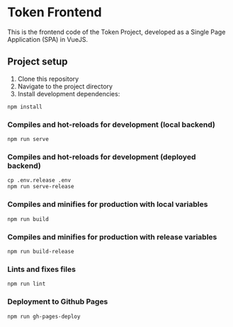 # Token Frontend

This is the frontend code of the Token Project, developed as a Single Page Application (SPA) in VueJS.

## Project setup

1. Clone this repository
2. Navigate to the project directory
3. Install development dependencies:
```
npm install
```

### Compiles and hot-reloads for development (local backend)
```
npm run serve
```

### Compiles and hot-reloads for development (deployed backend)
```
cp .env.release .env
npm run serve-release
```

### Compiles and minifies for production with local variables
```
npm run build
```

### Compiles and minifies for production with release variables
```
npm run build-release
```

### Lints and fixes files
```
npm run lint
```

### Deployment to Github Pages
```
npm run gh-pages-deploy
```
